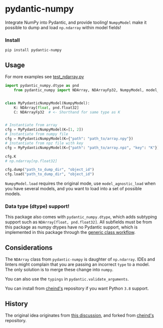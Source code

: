 # pydantic-numpy

Integrate NumPy into Pydantic, and provide tooling! `NumpyModel` make it possible to dump and load `np.ndarray` within model fields!

### Install
```shell
pip install pydantic-numpy
```

## Usage

For more examples see [test_ndarray.py](./tests/test_ndarray.py)

```python
import pydantic_numpy.dtype as pnd
    from pydantic_numpy import NDArray, NDArrayFp32, NumpyModel, model_agnostic_load


class MyPydanticNumpyModel(NumpyModel):
    K: NDArray[float, pnd.float32]
    C: NDArrayFp32  # <- Shorthand for same type as K


# Instantiate from array
cfg = MyPydanticNumpyModel(K=[1, 2])
# Instantiate from numpy file
cfg = MyPydanticNumpyModel(K={"path": "path_to/array.npy"})
# Instantiate from npz file with key
cfg = MyPydanticNumpyModel(K={"path": "path_to/array.npz", "key": "K"})

cfg.K
# np.ndarray[np.float32]

cfg.dump("path_to_dump_dir", "object_id")
cfg.load("path_to_dump_dir", "object_id")
```

`NumpyModel.load` requires the original mode, use `model_agnostic_load` when you have several models, and you want to load into a set of possible models.

### Data type (dtype) support!

This package also comes with `pydantic_numpy.dtype`, which adds subtyping support such as `NDArray[float, pnd.float32]`. All subfields must be from this package as numpy dtypes have no Pydantic support, which is implemented in this package through the [generic class workflow](https://pydantic-docs.helpmanual.io/usage/types/#generic-classes-as-types).

## Considerations

The `NDArray` class from `pydantic-numpy` is daughter of `np.ndarray`. IDEs and linters might complain that you are passing an incorrect `type` to a model. The only solution is to merge these change into `numpy`.

You can also use the `typings` in `pydantic.validate_arguments`.

You can install from [cheind's](https://github.com/cheind/pydantic-numpy) repository if you want Python `3.8` support.

## History

The original idea originates from [this discussion](https://gist.github.com/danielhfrank/00e6b8556eed73fb4053450e602d2434), and forked from [cheind's](https://github.com/cheind/pydantic-numpy) repository.
